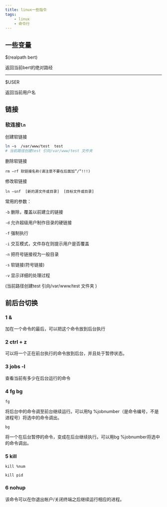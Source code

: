 ```yaml
---
title: linux一些指令
tags:
    - linux
    - 命令行
---
```


## 一些变量

$(realpath bert)

返回当前bert的绝对路经

---
$USER

返回当前用户名

## 链接

### 软连接`ln`

创建软链接

```bash
ln –s  /var/www/test  test
# 当前路径创建test 引向/var/www/test 文件夹 
```

删除软链接

`rm –rf 软链接名称(请注意不要在后面加”/”!!!)`

修改软链接

`ln –snf  [新的源文件或目录]  [目标文件或目录]`

常用的参数：

`-b` 删除，覆盖以前建立的链接

`-d` 允许超级用户制作目录的硬链接

`-f` 强制执行

`-i` 交互模式，文件存在则提示用户是否覆盖

`-n` 把符号链接视为一般目录

`-s` 软链接(符号链接)

`-v` 显示详细的处理过程

(当前路径创建test 引向/var/www/test 文件夹 )

## 前后台切换

### 1 &

加在一个命令的最后，可以把这个命令放到后台执行

### 2 ctrl + z

可以将一个正在前台执行的命令放到后台，并且处于暂停状态。

### 3 jobs -l

查看当前有多少在后台运行的命令

### 4 fg bg

`fg`

将后台中的命令调至前台继续运行。可以用fg %jobnumber（是命令编号，不是进程号）将选中的命令调出。

`bg`

将一个在后台暂停的命令，变成在后台继续执行。可以用bg %jobnumber将选中的命令调出。

### 5 kill

`kill %num`

`kill pid`

### 6 nohup

该命令可以在你退出帐户/关闭终端之后继续运行相应的进程。

